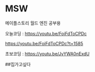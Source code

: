 # MSW
메이플스토리 월드 엔진 공부용


오늘코딩 : https://youtu.be/FoiFdToCPDc

https://youtu.be/FoiFdToCPDc?t=1585

초보코딩 : https://youtu.be/JvYWA0nExdU

##집가고싶다
